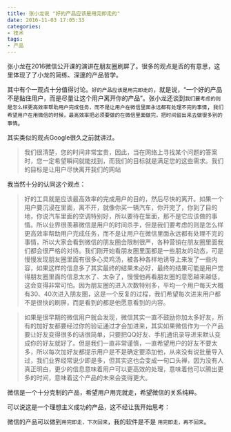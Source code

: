 ```yaml
---
title: 张小龙说 "好的产品应该是用完即走的"
date: 2016-11-03 17:05:33
categories: 
- 技术
tags: 
- 产品
---
```


张小龙在2016微信公开课的演讲在朋友圈刷屏了。很多的观点是否的有意思，这里体现了了小龙的简练、深邃的产品哲学。

其中有个一观点十分值得讨论。`好的产品应该是用完即走的`，就是说，“一个好的产品不是黏住用户，而是尽量让这个用户离开你的产品”。张小龙还谈到`我们要考虑的则是怎么样更高效率帮助用户完成任务，而不是让用户在微信里面永远都有处理不完的事情`，`我们希望用户在用微信的时候，最高效率把必须要做的在微信里面做完，把时间留出来去做很多别的事情`。

其实类似的观点Google很久之前就讲过。

> 我们很清楚，您的时间非常宝贵，因此，当在网络上寻找某个问题的答案时，您一定希望瞬间就能找到，而我们的目标就是满足您的这些需求。我们的目标是让用户尽快离开我们的网站

我当然十分的认同这个观点：

> 好的工具就是应该最高效率的完成用户的目的，然后尽快的离开。如果一个用户要沉浸在里面，离不开，就像你买一辆汽车，你开完了，你到了目的地，你说汽车里面的空调特别好，所以要待在里面，那不是它应该做的事情。所以业界很羡慕微信是用户的时间杀手，但是我们要考虑的则是怎么样更高效率帮助用户完成任务，而不是让用户在微信里面永远都有处理不完的事情，所以大家会看到微信的朋友圈会限制很严，各种营销在朋友圈里面我们都会很严格的对待。我们刚开始看朋友圈里面都是一些朋友的动态，可是慢慢发现朋友圈里面有很多心灵鸡汤，被各种各样地诱导上来发了一些内容，如果这样的信息多了其实最终的结果未必好，最终的结果可能是用户觉得朋友圈里面的信息太水了、太杂了，慢慢他再看朋友圈的意愿越来越低，这会变得非常可怕。因为朋友圈的进入次数特别多，平均一个用户每天大概有30、40次进入朋友圈，这是一个反复的过程，我们希望每次进来用户都不是很快的刷屏，而是看到的都是他愿意看到的内容。

> 如果是很早期的微信用户就会发现，微信其实一直不鼓励你加太多好友，所有的加好友都要经过你的验证通过才会加进来，其实如果微信作为一个产品要让好友变得很多的话很简单，只要把QQ好友、手机通讯录导进来默认变成你的好友就好了。但是我们一直非常谨慎，一直希望用户的好友不要太多，所以每次加好友都提示用户是不是确定要添加他，从来没有说批量导入过，我们业界经常说少即是多，但其实这也会变成一句口头禅，因为没有人真正明白，更少的信息意味着用户可以更高效的处理，意味着他可以腾出更多的时间，意味着这个产品的未来会变得更大。

微信是一个十分克制的产品，希望用户用完就走，希望微信的关系纯粹。

可以说这是一个理想主义成功的产品，这不经让我开始思考：

微信的产品可以做到`用完即走，下次回来`，我的软件是不是 `用完即走，再不回来`。

